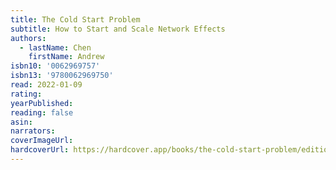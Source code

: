 ```yaml
---
title: The Cold Start Problem
subtitle: How to Start and Scale Network Effects
authors:
  - lastName: Chen
    firstName: Andrew
isbn10: '0062969757'
isbn13: '9780062969750'
read: 2022-01-09
rating:
yearPublished:
reading: false
asin:
narrators:
coverImageUrl:
hardcoverUrl: https://hardcover.app/books/the-cold-start-problem/editions/30445788
---
```

